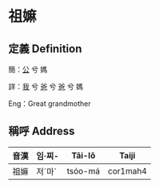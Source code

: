 # 祖嫲
## 定義 Definition
簡：[公](member8.md) 兮 媽

詳：[我](member1.md) 兮 [爸](member2.md) 兮 [爸](member8.md) 兮 媽

Eng：Great grandmother

## 稱呼 Address

音漢 | 임·찌- | Tâi-lô | Taiji
--- | --- | --- | --- 
祖嫲 | 저ˊ마ˊ | tsóo-má | cor1mah4 
